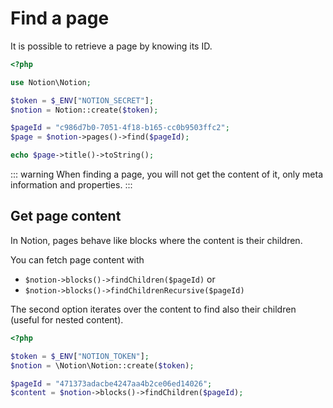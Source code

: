 # Find a page

It is possible to retrieve a page by knowing its ID.

```php
<?php

use Notion\Notion;

$token = $_ENV["NOTION_SECRET"];
$notion = Notion::create($token);

$pageId = "c986d7b0-7051-4f18-b165-cc0b9503ffc2";
$page = $notion->pages()->find($pageId);

echo $page->title()->toString();
```
::: warning
When finding a page, you will not get the content of it, only meta information and properties.
:::

## Get page content

In Notion, pages behave like blocks where the content is their children.

You can fetch page content with

* `$notion->blocks()->findChildren($pageId)` or
* `$notion->blocks()->findChildrenRecursive($pageId)`

The second option iterates over the content to find also their children (useful for nested content).

```php
<?php

$token = $_ENV["NOTION_TOKEN"];
$notion = \Notion\Notion::create($token);

$pageId = "471373adacbe4247aa4b2ce06ed14026";
$content = $notion->blocks()->findChildren($pageId);
```
